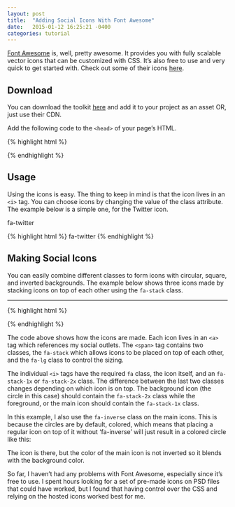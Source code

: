```yaml
---
layout: post
title:  "Adding Social Icons With Font Awesome"
date:   2015-01-12 16:25:21 -0400
categories: tutorial
---
```


[Font Awesome](http://fortawesome.github.io/Font-Awesome/) is, well, pretty awesome. It provides you with fully scalable vector icons that can be customized with CSS. It’s also free to use and very quick to get started with. Check out some of their icons [here](http://fortawesome.github.io/Font-Awesome/icons/).

## Download

You can download the toolkit [here](http://fortawesome.github.io/Font-Awesome/assets/font-awesome-4.2.0.zip) and add it to your project as an asset OR, just use their CDN.

Add the following code to the `<head>` of your page’s HTML.

{% highlight html %}
<link href="//maxcdn.bootstrapcdn.com/font-awesome/4.2.0/css/font-awesome.min.css" rel="stylesheet">
{% endhighlight %}

## Usage

Using the icons is easy. The thing to keep in mind is that the icon lives in an `<i>` tag. You can choose icons by changing the value of the class attribute. The example below is a simple one, for the Twitter icon.

<i class="fa fa-twitter"></i> fa-twitter

{% highlight html %}
<i class="fa fa-twitter"></i> fa-twitter
{% endhighlight %}

## Making Social Icons

You can easily combine different classes to form icons with circular, square, and inverted backgrounds. The example below shows three icons made by stacking icons on top of each other using the `fa-stack` class.

<div class="social-icons">
  <a href="mailto:kanakoabe5@gmail.com">
      <span class="fa-stack fa-lg">
      <i class="fa fa-circle fa-stack-2x"></i>
      <i class="fa fa-envelope-o fa-stack-1x fa-inverse"></i>
      </span>
  </a>
  <a href="http://twitter.com/kana_abe" target="_blank">
      <span class="fa-stack fa-lg">
      <i class="fa fa-circle fa-stack-2x"></i>
      <i class="fa fa-twitter fa-stack-1x fa-inverse"></i>
      </span>
  </a>
  <a href="http://instagram.com/kanya_east" target="_blank">
      <span class="fa-stack fa-lg">
      <i class="fa fa-circle fa-stack-2x"></i>
      <i class="fa fa-instagram fa-stack-1x fa-inverse"></i>
      </span>
  </a>
</div>

* * *

{% highlight html %}
<div class="social-icons">
  <a href="mailto:kanakoabe5@gmail.com">
      <span class="fa-stack fa-lg">
      <i class="fa fa-circle fa-stack-2x"></i>
      <i class="fa fa-envelope-o fa-stack-1x fa-inverse"></i>
      </span>
  </a>
  <a href="http://twitter.com/kana_abe" target="_blank">
      <span class="fa-stack fa-lg">
      <i class="fa fa-circle fa-stack-2x"></i>
      <i class="fa fa-twitter fa-stack-1x fa-inverse"></i>
      </span>
  </a>
  <a href="http://instagram.com/kanya_east" target="_blank">
      <span class="fa-stack fa-lg">
      <i class="fa fa-circle fa-stack-2x"></i>
      <i class="fa fa-instagram fa-stack-1x fa-inverse"></i>
      </span>
  </a>
</div>
{% endhighlight %}

The code above shows how the icons are made. Each icon lives in an `<a>` tag which references my social outlets. The `<span>` tag contains two classes, the `fa-stack` which allows icons to be placed on top of each other, and the `fa-lg` class to control the sizing.

The individual `<i>` tags have the required `fa` class, the icon itself, and an `fa-stack-1x` or `fa-stack-2x` class. The difference between the last two classes changes depending on which icon is on top. The background icon (the circle in this case) should contain the `fa-stack-2x` class while the foreground, or the main icon should contain the `fa-stack-1x` class.

In this example, I also use the `fa-inverse` class on the main icons. This is because the circles are by default, colored, which means that placing a regular icon on top of it without ‘fa-inverse’ will just result in a colored circle like this:

<a href="http://instagram.com/kanya_east" target="_blank"><span class="fa-stack fa-lg">
      <i class="fa fa-circle fa-stack-2x"></i>
      <i class="fa fa-instagram fa-stack-1x"></i>
</span></a>

The icon is there, but the color of the main icon is not inverted so it blends with the background color.

So far, I haven’t had any problems with Font Awesome, especially since it’s free to use. I spent hours looking for a set of pre-made icons on PSD files that could have worked, but I found that having control over the CSS and relying on the hosted icons worked best for me.